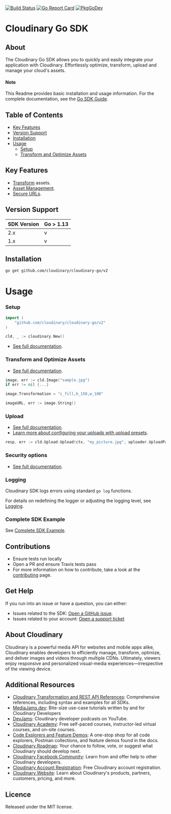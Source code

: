 [![Build Status](https://app.travis-ci.com/cloudinary/cloudinary-go.svg)](https://app.travis-ci.com/cloudinary/cloudinary-go) 
[![Go Report Card](https://goreportcard.com/badge/github.com/cloudinary/cloudinary-go)](https://goreportcard.com/report/github.com/cloudinary/cloudinary-go) 
[![PkgGoDev](https://pkg.go.dev/badge/github.com/cloudinary/cloudinary-go/v2)](https://pkg.go.dev/github.com/cloudinary/cloudinary-go/v2)

Cloudinary Go SDK
==================
## About
The Cloudinary Go SDK allows you to quickly and easily integrate your application with Cloudinary.
Effortlessly optimize, transform, upload and manage your cloud's assets.


#### Note
This Readme provides basic installation and usage information.
For the complete documentation, see the [Go SDK Guide](https://cloudinary.com/documentation/go_integration).

## Table of Contents
- [Key Features](#key-features)
- [Version Support](#Version-Support)
- [Installation](#installation)
- [Usage](#usage)
    - [Setup](#Setup)
    - [Transform and Optimize Assets](#Transform-and-Optimize-Assets)


## Key Features
- [Transform](https://cloudinary.com/documentation/go_media_transformations) assets.
- [Asset Management](https://cloudinary.com/documentation/go_asset_administration).
- [Secure URLs](https://cloudinary.com/documentation/video_manipulation_and_delivery#generating_secure_https_urls_using_sdks).



## Version Support

| SDK Version | Go > 1.13 |
|-------------|-----------|
| 2.x         | v         |
| 1.x         | v         |


## Installation
```bash
go get github.com/cloudinary/cloudinary-go/v2
```

# Usage

### Setup
```go
import (
    "github.com/cloudinary/cloudinary-go/v2"
)

cld, _ := cloudinary.New()
```
- [See full documentation](https://cloudinary.com/documentation/go_integration#configuration).

### Transform and Optimize Assets
- [See full documentation](https://cloudinary.com/documentation/go_media_transformations).

```go
image, err := cld.Image("sample.jpg")
if err != nil {...}

image.Transformation = "c_fill,h_150,w_100"

imageURL, err := image.String()
```

### Upload
- [See full documentation](https://cloudinary.com/documentation/go_image_and_video_upload).
- [Learn more about configuring your uploads with upload presets](https://cloudinary.com/documentation/upload_presets).
```go
resp, err := cld.Upload.Upload(ctx, "my_picture.jpg", uploader.UploadParams{})
```

### Security options
- [See full documentation](https://cloudinary.com/documentation/solution_overview#security).

### Logging

Cloudinary SDK logs errors using standard `go log` functions.

For details on redefining the logger or adjusting the logging level, see [Logging](logger/README.md).

### Complete SDK Example

See [Complete SDK Example](example/example.go).

## Contributions
- Ensure tests run locally
- Open a PR and ensure Travis tests pass
- For more information on how to contribute, take a look at the [contributing](CONTRIBUTING.md) page.


## Get Help
If you run into an issue or have a question, you can either:
- Issues related to the SDK: [Open a GitHub issue](https://github.com/cloudinary/cloudinary-go/issues).
- Issues related to your account: [Open a support ticket](https://cloudinary.com/contact)


## About Cloudinary
Cloudinary is a powerful media API for websites and mobile apps alike, Cloudinary enables developers to efficiently
manage, transform, optimize, and deliver images and videos through multiple CDNs. Ultimately, viewers enjoy responsive
and personalized visual-media experiences—irrespective of the viewing device.


## Additional Resources
- [Cloudinary Transformation and REST API References](https://cloudinary.com/documentation/cloudinary_references): Comprehensive references, including syntax and examples for all SDKs.
- [MediaJams.dev](https://mediajams.dev/): Bite-size use-case tutorials written by and for Cloudinary Developers
- [DevJams](https://www.youtube.com/playlist?list=PL8dVGjLA2oMr09amgERARsZyrOz_sPvqw): Cloudinary developer podcasts on YouTube.
- [Cloudinary Academy](https://training.cloudinary.com/): Free self-paced courses, instructor-led virtual courses, and on-site courses.
- [Code Explorers and Feature Demos](https://cloudinary.com/documentation/code_explorers_demos_index): A one-stop shop for all code explorers, Postman collections, and feature demos found in the docs.
- [Cloudinary Roadmap](https://cloudinary.com/roadmap): Your chance to follow, vote, or suggest what Cloudinary should develop next.
- [Cloudinary Facebook Community](https://www.facebook.com/groups/CloudinaryCommunity): Learn from and offer help to other Cloudinary developers.
- [Cloudinary Account Registration](https://cloudinary.com/users/register/free): Free Cloudinary account registration.
- [Cloudinary Website](https://cloudinary.com): Learn about Cloudinary's products, partners, customers, pricing, and more.


## Licence
Released under the MIT license.
